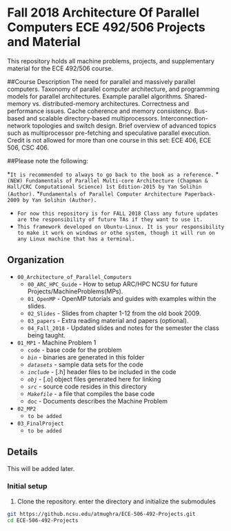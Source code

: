 # Fall 2018 Architecture Of Parallel Computers ECE 492/506 Projects and Material

  This repository holds all machine problems, projects, and supplementary material for the ECE 492/506 course.

##Course Description
  The need for parallel and massively parallel computers. Taxonomy of parallel computer architecture, and programming models for parallel architectures. Example parallel algorithms. Shared-memory vs. distributed-memory architectures. Correctness and performance issues. Cache coherence and memory consistency. Bus-based and scalable directory-based multiprocessors. Interconnection-network topologies and switch design. Brief overview of advanced topics such as multiprocessor pre-fetching and speculative parallel execution. Credit is not allowed for more than one course in this set: ECE 406, ECE 506, CSC 406.

##Please note the following:

*`It is recommended to always to go back to the book as a reference.`
  *`(NEW) Fundamentals of Parallel Multi-core Architecture (Chapman & Hall/CRC Computational Science) 1st Edition-2015 by Yan Solihin (Author).`
  *`Fundamentals of Parallel Computer Architecture Paperback-2009 by Yan Solihin (Author).`
* `For now this repository is for FALL 2018 Class any future updates are the responsibility of future TAs if they want to use it.`
* `This framework developed on Ubuntu-Linux. It is your responsibility to make it work on windows or othe system, though it will run on any Linux machine that has a terminal.`

## Organization
* `00_Architecture_of_Parallel_Computers`
  * `00_ARC_HPC_Guide` - How to setup ARC/HPC NCSU for future Projects/MachineProblems(MPs).
  * `01_OpenMP` - OpenMP tutorials and guides with examples within the slides.
  * `02_Slides` - Slides from chapter 1-12 from the old book 2009.
  * `03_papers` - Extra reading material and papers (optional).
  * `04_Fall_2018` - Updated slides and notes for the semester the class being taught.
* `01_MP1` - Machine Problem 1
  * `code` - base code for the problem
  * *`bin`* - binaries are generated in this folder
  * *`datasets`* - sample data sets for the code
  * *`include`* - [.h] header files to be included in the code
  * *`obj`* - [.o] object files generated here for linking
  * *`src`* - source code resides in this directory
  * *`Makefile`* - a file that compiles the base code
  * `doc` - Documents describes the Machine Problem
* `02_MP2`
  * `to be added` 
* `03_FinalProject`
  * `to be added`

## Details
This will be added later.
### Initial setup
1. Clone the repository. enter the directory and initialize the submodules
  ```bash
  git https://github.ncsu.edu/atmughra/ECE-506-492-Projects.git
  cd ECE-506-492-Projects
  ```

